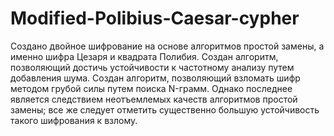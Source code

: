 # Modified-Polibius-Caesar-cypher
Cоздано двойное шифрование на основе алгоритмов простой замены, а именно шифра Цезаря и квадрата Полибия. Создан алгоритм, позволяющий достичь устойчивости к частотному анализу путем добавления шума. Создан алгоритм, позволяющий взломать шифр методом грубой силы путем поиска N-грамм. Однако последнее является следствием неотъемлемых качеств алгоритмов простой замены; все же следует отметить существенно большую устойчивость такого шифрования к взлому. 
